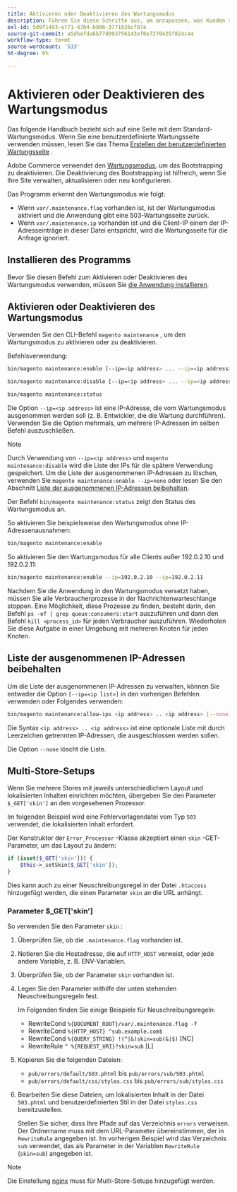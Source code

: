```yaml
---
title: Aktivieren oder Deaktivieren des Wartungsmodus
description: Führen Sie diese Schritte aus, um anzupassen, was Kunden sehen, wenn Ihre Adobe Commerce-Bereitstellung zur Wartung heruntergefahren ist.
exl-id: 5d9f1493-e771-47b4-b906-3771026cf07a
source-git-commit: a5dbefda6b77d993756143ef0e7270425f824c44
workflow-type: tm+mt
source-wordcount: '533'
ht-degree: 0%

---
```


# Aktivieren oder Deaktivieren des Wartungsmodus

Das folgende Handbuch bezieht sich auf eine Seite mit dem Standard-Wartungsmodus. Wenn Sie eine benutzerdefinierte Wartungsseite verwenden müssen, lesen Sie das Thema [Erstellen der benutzerdefinierten Wartungsseite](../../upgrade/troubleshooting/maintenance-mode-options.md) .

Adobe Commerce verwendet den [Wartungsmodus](../../configuration/bootstrap/application-modes.md#maintenance-mode), um das Bootstrapping zu deaktivieren. Die Deaktivierung des Bootstrapping ist hilfreich, wenn Sie Ihre Site verwalten, aktualisieren oder neu konfigurieren.

Das Programm erkennt den Wartungsmodus wie folgt:

* Wenn `var/.maintenance.flag` vorhanden ist, ist der Wartungsmodus aktiviert und die Anwendung gibt eine 503-Wartungsseite zurück.
* Wenn `var/.maintenance.ip` vorhanden ist und die Client-IP einem der IP-Adresseinträge in dieser Datei entspricht, wird die Wartungsseite für die Anfrage ignoriert.

## Installieren des Programms

Bevor Sie diesen Befehl zum Aktivieren oder Deaktivieren des Wartungsmodus verwenden, müssen Sie [die Anwendung installieren](../advanced.md).

## Aktivieren oder Deaktivieren des Wartungsmodus

Verwenden Sie den CLI-Befehl `magento maintenance` , um den Wartungsmodus zu aktivieren oder zu deaktivieren.

Befehlsverwendung:

```bash
bin/magento maintenance:enable [--ip=<ip address> ... --ip=<ip address>] | [ip=none]
```

```bash
bin/magento maintenance:disable [--ip=<ip address> ... --ip=<ip address>] | [ip=none]
```

```bash
bin/magento maintenance:status
```

Die Option `--ip=<ip address>` ist eine IP-Adresse, die vom Wartungsmodus ausgenommen werden soll (z. B. Entwickler, die die Wartung durchführen). Verwenden Sie die Option mehrmals, um mehrere IP-Adressen im selben Befehl auszuschließen.

>[!NOTE]
>
>Durch Verwendung von `--ip=<ip address>` und `magento maintenance:disable` wird die Liste der IPs für die spätere Verwendung gespeichert. Um die Liste der ausgenommenen IP-Adressen zu löschen, verwenden Sie `magento maintenance:enable --ip=none` oder lesen Sie den Abschnitt [Liste der ausgenommenen IP-Adressen beibehalten](#maintain-the-list-of-exempt-ip-addresses).

Der Befehl `bin/magento maintenance:status` zeigt den Status des Wartungsmodus an.

So aktivieren Sie beispielsweise den Wartungsmodus ohne IP-Adressenausnahmen:

```bash
bin/magento maintenance:enable
```

So aktivieren Sie den Wartungsmodus für alle Clients außer 192.0.2.10 und 192.0.2.11:

```bash
bin/magento maintenance:enable --ip=192.0.2.10 --ip=192.0.2.11
```

Nachdem Sie die Anwendung in den Wartungsmodus versetzt haben, müssen Sie alle Verbraucherprozesse in der Nachrichtenwarteschlange stoppen.
Eine Möglichkeit, diese Prozesse zu finden, besteht darin, den Befehl `ps -ef | grep queue:consumers:start` auszuführen und dann den Befehl `kill <process_id>` für jeden Verbraucher auszuführen. Wiederholen Sie diese Aufgabe in einer Umgebung mit mehreren Knoten für jeden Knoten.

## Liste der ausgenommenen IP-Adressen beibehalten

Um die Liste der ausgenommenen IP-Adressen zu verwalten, können Sie entweder die Option `[--ip=<ip list>]` in den vorherigen Befehlen verwenden oder Folgendes verwenden:

```bash
bin/magento maintenance:allow-ips <ip address> .. <ip address> [--none]
```

Die Syntax `<ip address> .. <ip address>` ist eine optionale Liste mit durch Leerzeichen getrennten IP-Adressen, die ausgeschlossen werden sollen.

Die Option `--none` löscht die Liste.

## Multi-Store-Setups

<!-- To set up multiple stores, each with a different layout and localized content, create a skin for each and put it into `pub/errors/{name}` where `{name}` is the store code. To distinguish between stores and websites with the same instance, use `pub/errors/{type}-{name}` where `{type}` is either `store` or `website` and matches the `MAGE_RUN_TYPE` in your server configuration. Another option is to pass the `$_GET['skin']` parameter to the intended processor. This method requires a specific configuration on your server. -->
<!-- Replace the line below with the commented text after https://github.com/magento/magento2/pull/35095 is merged. -->

Wenn Sie mehrere Stores mit jeweils unterschiedlichem Layout und lokalisierten Inhalten einrichten möchten, übergeben Sie den Parameter `$_GET['skin']` an den vorgesehenen Prozessor.

Im folgenden Beispiel wird eine Fehlervorlagendatei vom Typ `503` verwendet, die lokalisierten Inhalt erfordert.

Der Konstruktor der `Error_Processor` -Klasse akzeptiert einen `skin` -GET-Parameter, um das Layout zu ändern:

```php
if (isset($_GET['skin'])) {
    $this->_setSkin($_GET['skin']);
}
```

Dies kann auch zu einer Neuschreibungsregel in der Datei `.htaccess` hinzugefügt werden, die einen Parameter `skin` an die URL anhängt.

### Parameter $_GET[&#39;skin&#39;]

So verwenden Sie den Parameter `skin` :

1. Überprüfen Sie, ob die `.maintenance.flag` vorhanden ist.
1. Notieren Sie die Hostadresse, die auf `HTTP_HOST` verweist, oder jede andere Variable, z. B. ENV-Variablen.
1. Überprüfen Sie, ob der Parameter `skin` vorhanden ist.
1. Legen Sie den Parameter mithilfe der unten stehenden Neuschreibungsregeln fest.

   Im Folgenden finden Sie einige Beispiele für Neuschreibungsregeln:

   * RewriteCond `%{DOCUMENT_ROOT}/var/.maintenance.flag -f`
   * RewriteCond `%{HTTP_HOST} ^sub.example.com$`
   * RewriteCond `%{QUERY_STRING} !(^|&)skin=sub(&|$)` [NC]
   * RewriteRule `^ %{REQUEST_URI}?skin=sub` [L]

1. Kopieren Sie die folgenden Dateien:

   * `pub/errors/default/503.phtml` bis `pub/errors/sub/503.phtml`
   * `pub/errors/default/css/styles.css` bis `pub/errors/sub/styles.css`

1. Bearbeiten Sie diese Dateien, um lokalisierten Inhalt in der Datei `503.phtml` und benutzerdefinierten Stil in der Datei `styles.css` bereitzustellen.

   Stellen Sie sicher, dass Ihre Pfade auf das Verzeichnis `errors` verweisen. Der Ordnername muss mit dem URL-Parameter übereinstimmen, der in `RewriteRule` angegeben ist. Im vorherigen Beispiel wird das Verzeichnis `sub` verwendet, das als Parameter in der Variablen `RewriteRule` (`skin=sub`) angegeben ist.

>[!NOTE]
>
>Die Einstellung [nginx](../../configuration/multi-sites/ms-nginx.md) muss für Multi-Store-Setups hinzugefügt werden.

